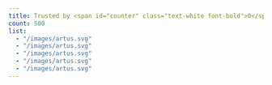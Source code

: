 ```yaml
---
title: Trusted by <span id="counter" class="text-white font-bold">0</span>+ founders & <span id="counter2" class="text-white font-bold">0</span>+ Projects Completed.
count: 500
list:
  - "/images/artus.svg"
  - "/images/artus.svg"
  - "/images/artus.svg"
  - "/images/artus.svg"
  - "/images/artus.svg"
---
```

